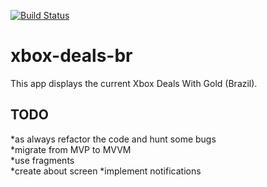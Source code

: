 [![Build Status](https://travis-ci.com/munstein/xbox-deals-br.svg?branch=master)](https://travis-ci.com/munstein/xbox-deals-br)

# xbox-deals-br
This app displays the current Xbox Deals With Gold (Brazil).
## TODO
*as always refactor the code and hunt some bugs  
*migrate from MVP to MVVM    
*use fragments   
*create about screen
*implement notifications
